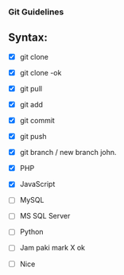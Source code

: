 ### Git Guidelines

## Syntax:

- [X] git clone
- [X] git clone -ok
- [X] git pull
- [X] git add
- [X] git commit
- [X] git push
- [X] git branch / new branch john.
- [X] PHP
- [X] JavaScript
- [ ] MySQL
- [ ] MS SQL Server
- [ ] Python
- [ ] Jam paki mark X ok
- [ ] Nice 	

